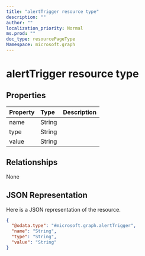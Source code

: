 ```yaml
---
title: "alertTrigger resource type"
description: ""
author: ""
localization_priority: Normal
ms.prod: ""
doc_type: resourcePageType
Namespace: microsoft.graph
---
```



# alertTrigger resource type



## Properties
|Property|Type|Description|
|:---|:---|:---|
|name|String||
|type|String||
|value|String||

## Relationships
None

## JSON Representation
Here is a JSON representation of the resource.
<!-- {
  "blockType": "resource",
  "@odata.type": "microsoft.graph.alertTrigger"
}
-->
``` json
{
  "@odata.type": "#microsoft.graph.alertTrigger",
  "name": "String",
  "type": "String",
  "value": "String"
}
```

